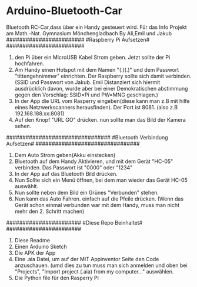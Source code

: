 # Arduino-Bluetooth-Car
Bluetooth RC-Car,dass über ein Handy gesteuert wird. Für das Info Projekt am Math.-Nat. Gymnasium Mönchengladbach
By Ali,Emil und Jakub
########################
#Raspberry Pi Aufsetzen#
########################
1. den Pi über ein MicroUSB Kabel Strom geben. Jetzt sollte der Pi hochfahren.
2. Am Handy einen Hotspot mit dem Namen "(.)(.)" und dem Passwort "tittengehnimmer" einrichten. Der Raspberry sollte sich damit verbinden.
(SSID und Passwort von Jakub. Emil Distanziert sich hiermit ausdrücklich davon, wurde aber bei einer Demokratischen abstimmung gegen den Vorschlag: SSID=Pi und PW=MNG geschlagen.)
3. In der App die URL vom Rasperry eingeben(diese kann man z.B mit hilfe eines Netzwerkscanners herausfinden). Der Port ist 8081. (also z.B 192.168.188.xx:8081)
4. Auf den Knopf "URL GO" drücken. nun sollte man das Bild der Kamera sehen.

################################
#Bluetooth Verbindung Aufsetzen#
################################
1. Dem Auto Strom geben(Akku einstecken)
2. Bluetooth auf dem Handy Aktivieren, und mit dem Gerät "HC-05" verbinden. Das Passwort ist "0000" oder "1234"
3. In der App auf das Bluetooth Bild drücken.
4. Nun Sollte sich ein Menü öffnen, bei dem man wieder das Gerät HC-05 auswählt.
5. Nun sollte neben dem Bild ein Grünes "Verbunden" stehen.
6. Nun kann das Auto Fahren. einfach auf die Pfeile drücken.
(Wenn das Gerät schon einmal verbunden war mit dem Handy, muss man nicht mehr den 2. Schritt machen)

#######################
#Diese Repo Beinhaltet#
#######################
1. Diese Readme
2. Einen Arduino Sketch
3. Die APK der App
4. Eine .aia Datei, um auf der MIT Appinventor Seite den Code anzuschauen. (umd dies zu tun muss man sich anmelden und oben bei "Projects", "Import project (.aia) from my computer..." auswählen.
5. Die Python file für den Rasperry Pi

